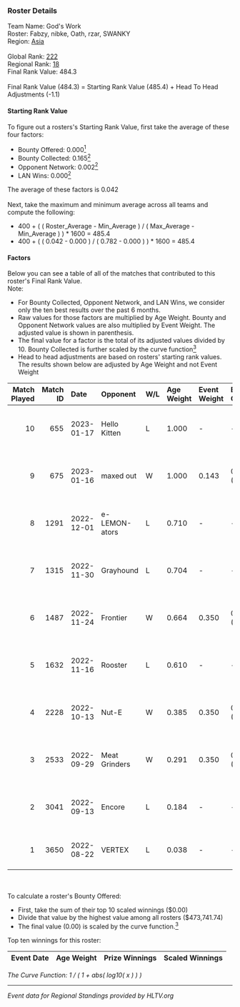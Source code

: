 ### Roster Details<br />
Team Name: God's Work<br />
Roster: Fabzy, nibke, Oath, rzar, SWANKY<br />
Region: [Asia]( ../standings_asia.md)<br />
<br />
Global Rank: [222](../standings_global.md)<br />
Regional Rank: [18]( ../standings_asia.md)<br />
Final Rank Value:  484.3<br />
<br />
Final Rank Value (484.3) = Starting Rank Value (485.4) + Head To Head Adjustments (-1.1)<br />

#### Starting Rank Value<br />
To figure out a rosters's Starting Rank Value, first take the average of these four factors:<br />
- Bounty Offered: 0.000[<sup>1</sup>](#table2)
- Bounty Collected: 0.165[<sup>2</sup>](#table1)
- Opponent Network: 0.002[<sup>2</sup>](#table1)
- LAN Wins: 0.000[<sup>2</sup>](#table1)

The average of these factors is 0.042<br />
<br />
Next, take the maximum and minimum average across all teams and compute the following:<br />
- 400 + ( ( Roster_Average - Min_Average ) / ( Max_Average - Min_Average ) ) * 1600 = 485.4
- 400 + ( ( 0.042 - 0.000 ) / ( 0.782 - 0.000 ) ) * 1600 = 485.4


#### Factors<br />
Below you can see a table of all of the matches that contributed to this roster's Final Rank Value.<br />
Note:<br />

- For Bounty Collected, Opponent Network, and LAN Wins, we consider only the ten best results over the past 6 months.
- Raw values for those factors are multiplied by Age Weight. Bounty and Opponent Network values are also multiplied by Event Weight. The adjusted value is shown in parenthesis.
- The final value for a factor is the total of its adjusted values divided by 10. Bounty Collected is further scaled by the curve function[<sup>3</sup>](#curveFunction)
- Head to head adjustments are based on rosters' starting rank values. The results shown below are adjusted by Age Weight and not Event Weight
<span id="table1"></span><br />


| Match Played | Match ID | Date       | Opponent      | W/L | Age Weight | Event Weight | Bounty Collected | Opponent Network | LAN Wins  | H2H Adj. | Roster                             |
| -: | -: | :- | :- | :- | :- | :- | :- | :- | :- | -: | :- |
|           10 |      655 | 2023-01-17 | Hello Kitten  | L   | 1.000      | -            | -                | -                | -         |   -14.11 | Fabzy, nibke, Oath, rzar, SWANKY   |
|            9 |      675 | 2023-01-16 | maxed out     | W   | 1.000      | 0.143        | 0.000 (0.000)    | 0.000 (0.000)    | 0 (0.000) |    11.51 | DannyG, Fabzy, nibke, Oath, SWANKY |
|            8 |     1291 | 2022-12-01 | e-LEMON-ators | L   | 0.710      | -            | -                | -                | -         |    -7.09 | Fabzy, Oath, rzar, SWANKY, vanilla |
|            7 |     1315 | 2022-11-30 | Grayhound     | L   | 0.704      | -            | -                | -                | -         |    -2.60 | Fabzy, nibke, Oath, rzar, SWANKY   |
|            6 |     1487 | 2022-11-24 | Frontier      | W   | 0.664      | 0.350        | 0.000 (0.000)    | 0.041 (0.010)    | 0 (0.000) |     8.05 | Fabzy, nibke, Oath, rzar, SWANKY   |
|            5 |     1632 | 2022-11-16 | Rooster       | L   | 0.610      | -            | -                | -                | -         |    -4.97 | Fabzy, nibke, Oath, rzar, vanilla  |
|            4 |     2228 | 2022-10-13 | Nut-E         | W   | 0.385      | 0.350        | 0.001 (0.000)    | 0.062 (0.008)    | 0 (0.000) |     6.64 | Fabzy, nibke, Oath, rzar, SWANKY   |
|            3 |     2533 | 2022-09-29 | Meat Grinders | W   | 0.291      | 0.350        | 0.000 (0.000)    | 0.000 (0.000)    | 0 (0.000) |     3.51 | Fabzy, nibke, Oath, rzar, SWANKY   |
|            2 |     3041 | 2022-09-13 | Encore        | L   | 0.184      | -            | -                | -                | -         |    -1.77 | Fabzy, nibke, Oath, rzar, slipary  |
|            1 |     3650 | 2022-08-22 | VERTEX        | L   | 0.038      | -            | -                | -                | -         |    -0.25 | ADDICT, BL1TZ, BRACE, malta, pz    |

<br />
<span id="table2"></span><br />
To calculate a roster's Bounty Offered:<br />

- First, take the sum of their top 10 scaled winnings ($0.00)
- Divide that value by the highest value among all rosters ($473,741.74)
- The final value (0.00) is scaled by the curve function.[<sup>3</sup>](#curveFunction)

Top ten winnings for this roster:<br />

| Event Date | Age Weight | Prize Winnings | Scaled Winnings |
| :- | -: | :- | :- |


<span id="curveFunction"></span>_The Curve Function: 1 / ( 1 + abs( log10( x ) ) )_<br />

---
_Event data for Regional Standings provided by HLTV.org_<br />
